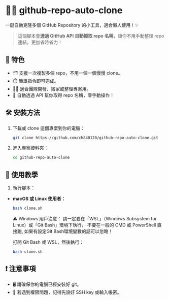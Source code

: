 # 👨‍💻 github-repo-auto-clone

一鍵自動克隆多個 GitHub Repository 的小工具，適合懶人使用！✨

> 這個腳本會**透過 GitHub API 自動抓取 repo 名稱**，讓你不用手動整理 repo 連結，更加省時省力！

## 🌟 特色

- 🗂️ 支援一次複製多個 repo，不用一個一個慢慢 clone。
- ⏱️ 簡單指令即可完成。
- 👨‍💻 適合團隊開發、搬家或整理專案用。
- 🤖 自動透過 API 幫你取得 repo 名稱，零手動操作！

## 🛠️ 安裝方法

1. 下載或 clone 這個專案到你的電腦：
    ```bash
    git clone https://github.com/ch840120/github-repo-auto-clone.git
    ```
2. 進入專案資料夾：
    ```bash
    cd github-repo-auto-clone
    ```

## 📖 使用教學
1. 執行腳本：

- **macOS 或 Linux 使用者：**
  ```bash
  bash clone.sh
  ```

  ⚠️ Windows 用戶注意：
  請一定要在「WSL」（Windows Subsystem for Linux）或「Git Bash」環境下執行，
  不要在一般的 CMD 或 PowerShell 直接跑, 如果有設定Git Bash環境變數的話可以忽略！
  
  打開 Git Bash 或 WSL，然後執行：
  ```bash
  bash clone.sh
  ```
## ❗ 注意事項
- 🖥️ 請確保你的電腦已經安裝好 git。
- 🔑 若遇到權限問題，記得先設好 SSH key 或輸入帳密。
